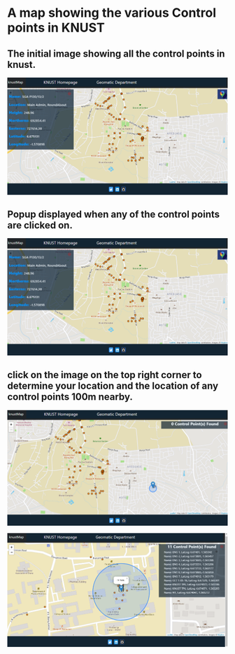 # A map showing  the various Control points in KNUST

## The initial image showing all the control points in knust.
![A screenshot of the image 1](public/images/2.png)


## Popup displayed when any of the control points are clicked on.
![A screenshot of the image 1](public/images/2.png)


## click on the image on the top right corner to determine your location and the location of any control points 100m nearby.
![A screenshot of the image 1](public/images/3.png)

![A screenshot of the image 1](public/images/4.png)